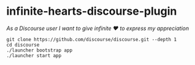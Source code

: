 # infinite-hearts-discourse-plugin

*As a Discourse user I want to give infinite :heart: to express my appreciation*

```
git clone https://github.com/discourse/discourse.git --depth 1
cd discourse
./launcher bootstrap app
./launcher start app
```

